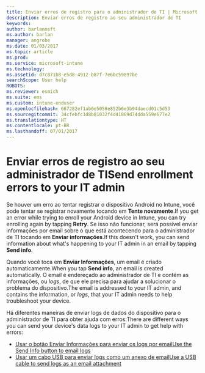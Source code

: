 ```yaml
---
title: Enviar erros de registro para o administrador de TI | Microsoft Docs
description: Enviar erros de registro ao seu administrador de TI
keywords: 
author: barlanmsft
ms.author: barlan
manager: angrobe
ms.date: 01/03/2017
ms.topic: article
ms.prod: 
ms.service: microsoft-intune
ms.technology: 
ms.assetid: d7c871b8-e5d8-4912-b87f-7e6bc59897be
searchScope: User help
ROBOTS: 
ms.reviewer: esmich
ms.suite: ems
ms.custom: intune-enduser
ms.openlocfilehash: 667282ef1ab6e5058e852b6e3b94daecd01c5d53
ms.sourcegitcommit: 34cfebfc1d8b81032f4d41869d74dda559e677e2
ms.translationtype: HT
ms.contentlocale: pt-BR
ms.lasthandoff: 07/01/2017
---
```

# <span data-ttu-id="85bcb-103">Enviar erros de registro ao seu administrador de TI</span><span class="sxs-lookup"><span data-stu-id="85bcb-103">Send enrollment errors to your IT admin</span></span>
<a id="send-enrollment-errors-to-your-it-admin" class="xliff"></a>

<span data-ttu-id="85bcb-104">Se houver um erro ao tentar registrar o dispositivo Android no Intune, você pode tentar se registrar novamente tocando em **Tente novamente**.</span><span class="sxs-lookup"><span data-stu-id="85bcb-104">If you get an error while trying to enroll your Android device in Intune, you can try enrolling again by tapping **Retry**.</span></span> <span data-ttu-id="85bcb-105">Se isso não funcionar, será possível enviar informações por email sobre o que está acontecendo para o administrador de TI tocando em **Enviar informações**.</span><span class="sxs-lookup"><span data-stu-id="85bcb-105">If this doesn't work, you can send information about what's happening to your IT admin in an email by tapping **Send info**.</span></span>

<span data-ttu-id="85bcb-106">Quando você toca em **Enviar Informações**, um email é criado automaticamente.</span><span class="sxs-lookup"><span data-stu-id="85bcb-106">When you tap **Send info**, an email is created automatically.</span></span> <span data-ttu-id="85bcb-107">O email é endereçado ao administrador de TI e contém as informações, ou _logs_, de que ele precisa para ajudar a solucionar o problema do dispositivo.</span><span class="sxs-lookup"><span data-stu-id="85bcb-107">The email is addressed to your IT admin, and contains the information, or _logs_, that your IT admin needs to help troubleshoot your device.</span></span>

<span data-ttu-id="85bcb-108">Há diferentes maneiras de enviar logs de dados do dispositivo para o administrador de TI para obter ajuda com erros:</span><span class="sxs-lookup"><span data-stu-id="85bcb-108">There are different ways you can send your device's data logs to your IT admin to get help with errors:</span></span>

- [<span data-ttu-id="85bcb-109">Usar o botão Enviar Informações para enviar os logs por email</span><span class="sxs-lookup"><span data-stu-id="85bcb-109">Use the Send Info button to email logs</span></span>](send-logs-to-your-it-admin-by-email-android.md)
- [<span data-ttu-id="85bcb-110">Usar um cabo USB para enviar logs como um anexo de email</span><span class="sxs-lookup"><span data-stu-id="85bcb-110">Use a USB cable to send logs as an email attachment</span></span>](send-logs-to-your-it-admin-using-cable-android.md)
